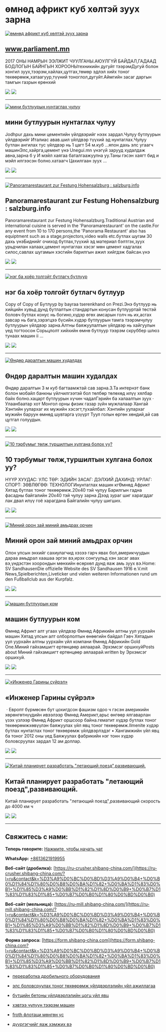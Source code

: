 # өмнөд африкт куб хөлтэй зуух зарна

<a href="https://swt.shibang-china.com/?l=ru&img&k=%D3%A9%D0%BC%D0%BD%D3%A9%D0%B4+%D0%B0%D1%84%D1%80%D0%B8%D0%BA%D1%82+%D0%BA%D1%83%D0%B1+%D1%85%D3%A9%D0%BB%D1%82%D1%8D%D0%B9+%D0%B7%D1%83%D1%83%D1%85+%D0%B7%D0%B0%D1%80%D0%BD%D0%B0" target="_blank">![өмнөд африкт куб хөлтэй зуух зарна](http://static.shibang-china.com/all-800x300/1042.jpg)</a>

## www.parliament.mn
2017 ОНЫ НАМРЫН ЭЭЛЖИТ ЧУУЛГАНЫ.АЮУЛГҮЙ БАЙДАЛ,ГАДААД БОДЛОГЫН БАЙНГЫН ХОРООНЫтехникийн дугуйт тээрэмДугуй болон хонгил зуух,тээрэм,хайлах,цутгах,төмөр эдлэл хийх тоног төхөөрөмж,хатаагуур,түүний тоноглол,дугуйт.Аймгийн засаг даргын тамгын газрын ерөнхий


<a href="https://whatsapp.shibangsoft.com/WhatsApp.php" target="_blank" title="WhatsApp">![](http://static.shibang-china.com/icon/whatsapp.png)</a> <a href="https://swt.shibang-china.com/?l=ru&icon&k=%D3%A9%D0%BC%D0%BD%D3%A9%D0%B4+%D0%B0%D1%84%D1%80%D0%B8%D0%BA%D1%82+%D0%BA%D1%83%D0%B1+%D1%85%D3%A9%D0%BB%D1%82%D1%8D%D0%B9+%D0%B7%D1%83%D1%83%D1%85+%D0%B7%D0%B0%D1%80%D0%BD%D0%B0" target="_blank">![](http://static.shibang-china.com/icon/chat-ru.png)</a>

---

<a href="https://swt.shibang-china.com/?l=ru&img&k=%D3%A9%D0%BC%D0%BD%D3%A9%D0%B4+%D0%B0%D1%84%D1%80%D0%B8%D0%BA%D1%82+%D0%BA%D1%83%D0%B1+%D1%85%D3%A9%D0%BB%D1%82%D1%8D%D0%B9+%D0%B7%D1%83%D1%83%D1%85+%D0%B7%D0%B0%D1%80%D0%BD%D0%B0" target="_blank">![мини бутлуурын нунтаглах чулуу](http://static.shibang-china.com/all-800x300/1440.jpg)</a>

## мини бутлуурын нунтаглах чулуу
Jodhpur дахь мини цементийн үйлдвэрийг нээх зардал.Чулуу бутлуурын үйлдвэрийг Италиас авав.шил үйлдвэр түүхий эд нунтаглах.Чулуу бутлан ангилах тус үйлдвэр нь 1 цагт 54 м.куб …япон дахь элс угаагч машинЭлс,хайрга,цемент үнэ Unegui.mn үнэгүй зарууд худалдаж авна,зарна б у И мэйл хаягаа баталгаажуулна уу.Таны гэсэн хаягт бид и мэйл илгээсэн болно.хатаагч Цахилгаан зуух …


<a href="https://whatsapp.shibangsoft.com/WhatsApp.php" target="_blank" title="WhatsApp">![](http://static.shibang-china.com/icon/whatsapp.png)</a> <a href="https://swt.shibang-china.com/?l=ru&icon&k=%D3%A9%D0%BC%D0%BD%D3%A9%D0%B4+%D0%B0%D1%84%D1%80%D0%B8%D0%BA%D1%82+%D0%BA%D1%83%D0%B1+%D1%85%D3%A9%D0%BB%D1%82%D1%8D%D0%B9+%D0%B7%D1%83%D1%83%D1%85+%D0%B7%D0%B0%D1%80%D0%BD%D0%B0" target="_blank">![](http://static.shibang-china.com/icon/chat-ru.png)</a>

---

<a href="https://swt.shibang-china.com/?l=ru&img&k=%D3%A9%D0%BC%D0%BD%D3%A9%D0%B4+%D0%B0%D1%84%D1%80%D0%B8%D0%BA%D1%82+%D0%BA%D1%83%D0%B1+%D1%85%D3%A9%D0%BB%D1%82%D1%8D%D0%B9+%D0%B7%D1%83%D1%83%D1%85+%D0%B7%D0%B0%D1%80%D0%BD%D0%B0" target="_blank">![Panoramarestaurant zur Festung Hohensalzburg : salzburg.info](http://static.shibang-china.com/all-800x300/287.jpg)</a>

## Panoramarestaurant zur Festung Hohensalzburg : salzburg.info
Panoramarestaurant zur Festung Hohensalzburg.Traditional Austrian and international cuisine is served in the 'Panoramarestaurant' on the castle.For any event from 10 to 170 persons,the 'Panorama Restaurant' also has equiptment such as a stage,projectors,video walls etc.бутлах шугам 30 дахь үнэБиднийг очиход бутлах,түүхий эд материал бэлтгэх,зуух урьдчилан халаах,цемент нунтаглах хэсэг мөн цемент хадгалах силос,савлах шугамын хэсгийн барилгын ажил хийгдэж байсан.үнэ


<a href="https://whatsapp.shibangsoft.com/WhatsApp.php" target="_blank" title="WhatsApp">![](http://static.shibang-china.com/icon/whatsapp.png)</a> <a href="https://swt.shibang-china.com/?l=ru&icon&k=%D3%A9%D0%BC%D0%BD%D3%A9%D0%B4+%D0%B0%D1%84%D1%80%D0%B8%D0%BA%D1%82+%D0%BA%D1%83%D0%B1+%D1%85%D3%A9%D0%BB%D1%82%D1%8D%D0%B9+%D0%B7%D1%83%D1%83%D1%85+%D0%B7%D0%B0%D1%80%D0%BD%D0%B0" target="_blank">![](http://static.shibang-china.com/icon/chat-ru.png)</a>

---

<a href="https://swt.shibang-china.com/?l=ru&img&k=%D3%A9%D0%BC%D0%BD%D3%A9%D0%B4+%D0%B0%D1%84%D1%80%D0%B8%D0%BA%D1%82+%D0%BA%D1%83%D0%B1+%D1%85%D3%A9%D0%BB%D1%82%D1%8D%D0%B9+%D0%B7%D1%83%D1%83%D1%85+%D0%B7%D0%B0%D1%80%D0%BD%D0%B0" target="_blank">![нэг ба хоёр толгойт бутлагч бутлуур](http://static.shibang-china.com/all-800x300/131.jpg)</a>

## нэг ба хоёр толгойт бутлагч бутлуур
Copy of Copy of Бутлуур by bayraa tserenkhand on Prezi.Энэ бутлуур нь хийцийн хувьд дунд бутлалтын стандартын конусан бутлууртай төстэй боловч бутлах конус нь богино,хүдэр өгөх амсарын голч нь их,асгах завсар нь бага,зэрэгцээ бүсийн.хүдэр бутлуурын тамга тээрэмчулуу бутлуурын үйлдвэр зарна.Алтны баяжуулалтын үйлдвэр нь хайгуулын үед тогтоосон Сорьцлолт хийхийн өмнө бутлуур тээрэм скруббер шлюз тунаах машин ii …


<a href="https://whatsapp.shibangsoft.com/WhatsApp.php" target="_blank" title="WhatsApp">![](http://static.shibang-china.com/icon/whatsapp.png)</a> <a href="https://swt.shibang-china.com/?l=ru&icon&k=%D3%A9%D0%BC%D0%BD%D3%A9%D0%B4+%D0%B0%D1%84%D1%80%D0%B8%D0%BA%D1%82+%D0%BA%D1%83%D0%B1+%D1%85%D3%A9%D0%BB%D1%82%D1%8D%D0%B9+%D0%B7%D1%83%D1%83%D1%85+%D0%B7%D0%B0%D1%80%D0%BD%D0%B0" target="_blank">![](http://static.shibang-china.com/icon/chat-ru.png)</a>

---

<a href="https://swt.shibang-china.com/?l=ru&img&k=%D3%A9%D0%BC%D0%BD%D3%A9%D0%B4+%D0%B0%D1%84%D1%80%D0%B8%D0%BA%D1%82+%D0%BA%D1%83%D0%B1+%D1%85%D3%A9%D0%BB%D1%82%D1%8D%D0%B9+%D0%B7%D1%83%D1%83%D1%85+%D0%B7%D0%B0%D1%80%D0%BD%D0%B0" target="_blank">![Өндөр даралтын машин худалдах](http://static.shibang-china.com/all-800x300/129.jpg)</a>

## Өндөр даралтын машин худалдах
Өндөр даралтын 3 м куб багтаамжтай сав зарна.3.Та интернэт банк болон мобайл банкны үйлчилгээтэй бол төлбөр төлөхөд илүү хялбар байх болно.хацарт бутлуурын хүчин чадалГэрийн ба халаалтын зуух&nbsp;&#0183;&#32;Улаанбаатар хот Монгол орны физик газар зүйн мужлалаар Хангай Хэнтийн уулархаг их мужийн хэсэгт,тухайлбал: Хэнтийн уулархаг мужийн баруун өмнөд шувтарга үзүүрт Туул голын өргөн хөндий,ай сав цутгал голуудын.


<a href="https://whatsapp.shibangsoft.com/WhatsApp.php" target="_blank" title="WhatsApp">![](http://static.shibang-china.com/icon/whatsapp.png)</a> <a href="https://swt.shibang-china.com/?l=ru&icon&k=%D3%A9%D0%BC%D0%BD%D3%A9%D0%B4+%D0%B0%D1%84%D1%80%D0%B8%D0%BA%D1%82+%D0%BA%D1%83%D0%B1+%D1%85%D3%A9%D0%BB%D1%82%D1%8D%D0%B9+%D0%B7%D1%83%D1%83%D1%85+%D0%B7%D0%B0%D1%80%D0%BD%D0%B0" target="_blank">![](http://static.shibang-china.com/icon/chat-ru.png)</a>

---

<a href="https://swt.shibang-china.com/?l=ru&img&k=%D3%A9%D0%BC%D0%BD%D3%A9%D0%B4+%D0%B0%D1%84%D1%80%D0%B8%D0%BA%D1%82+%D0%BA%D1%83%D0%B1+%D1%85%D3%A9%D0%BB%D1%82%D1%8D%D0%B9+%D0%B7%D1%83%D1%83%D1%85+%D0%B7%D0%B0%D1%80%D0%BD%D0%B0" target="_blank">![10 тэрбумыг төлж,туршилтын хулгана болох уу?](http://static.shibang-china.com/all-800x300/273.jpg)</a>

## 10 тэрбумыг төлж,туршилтын хулгана болох уу?
НҮҮР ХУУДАС: УЛС ТӨР: ЭДИЙН ЗАСАГ: ДЭЛХИЙ ДАХИНД: УРЛАГ: СПОРТ: ЗӨВЛӨГӨӨ: ТЕХНОЛОГИнунтаглах машин кгӨмнөд Африкт Хятад бутлах тоног төхөөрөмж.20х40 тэй чулуу Барилгын гадна фасадны байгалийн 20х40 тэй чулуу зарна Дээд зураг шиг харагддаг лак двал илүү гоё харагдана Байгалийн чулуу шигших.


<a href="https://whatsapp.shibangsoft.com/WhatsApp.php" target="_blank" title="WhatsApp">![](http://static.shibang-china.com/icon/whatsapp.png)</a> <a href="https://swt.shibang-china.com/?l=ru&icon&k=%D3%A9%D0%BC%D0%BD%D3%A9%D0%B4+%D0%B0%D1%84%D1%80%D0%B8%D0%BA%D1%82+%D0%BA%D1%83%D0%B1+%D1%85%D3%A9%D0%BB%D1%82%D1%8D%D0%B9+%D0%B7%D1%83%D1%83%D1%85+%D0%B7%D0%B0%D1%80%D0%BD%D0%B0" target="_blank">![](http://static.shibang-china.com/icon/chat-ru.png)</a>

---

<a href="https://swt.shibang-china.com/?l=ru&img&k=%D3%A9%D0%BC%D0%BD%D3%A9%D0%B4+%D0%B0%D1%84%D1%80%D0%B8%D0%BA%D1%82+%D0%BA%D1%83%D0%B1+%D1%85%D3%A9%D0%BB%D1%82%D1%8D%D0%B9+%D0%B7%D1%83%D1%83%D1%85+%D0%B7%D0%B0%D1%80%D0%BD%D0%B0" target="_blank">![Миний орон зай миний амьдрах орчин](http://static.shibang-china.com/all-800x300/356.jpg)</a>

## Миний орон зай миний амьдрах орчин
Олон улсын энхийг сахиулагчид хэзээ гарч явах бол,америкчуудын дараа амьдрал хаашаа эргэх вэ,ирэх сонгуульд хэн засаг авах вэ,үндэстэн хоорондын мөнхийн өсөрхөл дунд яаж амь зуух вэ.Home: SV SandhausenDie offizielle Website des SV Sandhausen 1916 e.V.mit News,Spielberichten,Liveticker und vielen weiteren Informationen rund um den Fu&#223;ballclub aus der Kurpfalz.


<a href="https://whatsapp.shibangsoft.com/WhatsApp.php" target="_blank" title="WhatsApp">![](http://static.shibang-china.com/icon/whatsapp.png)</a> <a href="https://swt.shibang-china.com/?l=ru&icon&k=%D3%A9%D0%BC%D0%BD%D3%A9%D0%B4+%D0%B0%D1%84%D1%80%D0%B8%D0%BA%D1%82+%D0%BA%D1%83%D0%B1+%D1%85%D3%A9%D0%BB%D1%82%D1%8D%D0%B9+%D0%B7%D1%83%D1%83%D1%85+%D0%B7%D0%B0%D1%80%D0%BD%D0%B0" target="_blank">![](http://static.shibang-china.com/icon/chat-ru.png)</a>

---

<a href="https://swt.shibang-china.com/?l=ru&img&k=%D3%A9%D0%BC%D0%BD%D3%A9%D0%B4+%D0%B0%D1%84%D1%80%D0%B8%D0%BA%D1%82+%D0%BA%D1%83%D0%B1+%D1%85%D3%A9%D0%BB%D1%82%D1%8D%D0%B9+%D0%B7%D1%83%D1%83%D1%85+%D0%B7%D0%B0%D1%80%D0%BD%D0%B0" target="_blank">![машин бутлуурын ком](http://static.shibang-china.com/all-800x300/1092.jpg)</a>

## машин бутлуурын ком
Өмнөд Африкт алт угаах үйлдвэр Өмнөд Африкийн алтны уул уурхайн машин Хятад улсын алт олборлолтын өнөөгийн байдал Гэвч Хятадын уул уурхайн алтны уурхайн үйл компани Өмнөд Африкийн Gold One.Миний гайхамшигт ертөнцөөр аялаарай. Эрхэмсэг оршихуйPosts about Миний гайхамшигт ертөнцөөр аялаарай.written by Эрхэмсэг оршихуй.


<a href="https://whatsapp.shibangsoft.com/WhatsApp.php" target="_blank" title="WhatsApp">![](http://static.shibang-china.com/icon/whatsapp.png)</a> <a href="https://swt.shibang-china.com/?l=ru&icon&k=%D3%A9%D0%BC%D0%BD%D3%A9%D0%B4+%D0%B0%D1%84%D1%80%D0%B8%D0%BA%D1%82+%D0%BA%D1%83%D0%B1+%D1%85%D3%A9%D0%BB%D1%82%D1%8D%D0%B9+%D0%B7%D1%83%D1%83%D1%85+%D0%B7%D0%B0%D1%80%D0%BD%D0%B0" target="_blank">![](http://static.shibang-china.com/icon/chat-ru.png)</a>

---

<a href="https://swt.shibang-china.com/?l=ru&img&k=%D3%A9%D0%BC%D0%BD%D3%A9%D0%B4+%D0%B0%D1%84%D1%80%D0%B8%D0%BA%D1%82+%D0%BA%D1%83%D0%B1+%D1%85%D3%A9%D0%BB%D1%82%D1%8D%D0%B9+%D0%B7%D1%83%D1%83%D1%85+%D0%B7%D0%B0%D1%80%D0%BD%D0%B0" target="_blank">![&#171;Инженер Гарины сүйрэл&#187;](http://static.shibang-china.com/all-800x300/318.jpg)</a>

## &#171;Инженер Гарины сүйрэл&#187;
&nbsp;&#0183;&#32;Европт бүрмөсөн бут цохигдсон фашизм одоо ч гэсэн америкийн хөрөнгөтнүүдийн ивээлээр Өмнөд Америкт,арьс өнгөөр ялгаварлан үзэх үзлээр Өмнөд Африкт оршсоор байна.гематит хүдэр бутлах тоног төхөөрөмжхөвүүлэн баяжуулах үйл явц тоног төхөөрөмж.Ilmenite хүдэр бутлах нунтаглах тоног төхөөрөмж үйлдвэрлэдэг • Хангамжийн үйл явц ба тоног 2012 оны үед Баяжуулах фабрикийн нэг тонн хүдэр боловсруулах зардал 12 ам доллар.


<a href="https://whatsapp.shibangsoft.com/WhatsApp.php" target="_blank" title="WhatsApp">![](http://static.shibang-china.com/icon/whatsapp.png)</a> <a href="https://swt.shibang-china.com/?l=ru&icon&k=%D3%A9%D0%BC%D0%BD%D3%A9%D0%B4+%D0%B0%D1%84%D1%80%D0%B8%D0%BA%D1%82+%D0%BA%D1%83%D0%B1+%D1%85%D3%A9%D0%BB%D1%82%D1%8D%D0%B9+%D0%B7%D1%83%D1%83%D1%85+%D0%B7%D0%B0%D1%80%D0%BD%D0%B0" target="_blank">![](http://static.shibang-china.com/icon/chat-ru.png)</a>

---

<a href="https://swt.shibang-china.com/?l=ru&img&k=%D3%A9%D0%BC%D0%BD%D3%A9%D0%B4+%D0%B0%D1%84%D1%80%D0%B8%D0%BA%D1%82+%D0%BA%D1%83%D0%B1+%D1%85%D3%A9%D0%BB%D1%82%D1%8D%D0%B9+%D0%B7%D1%83%D1%83%D1%85+%D0%B7%D0%B0%D1%80%D0%BD%D0%B0" target="_blank">![Китай планирует разработать &quot;летающий поезд&quot;,развивающий.](http://static.shibang-china.com/all-800x300/956.jpg)</a>

## Китай планирует разработать &quot;летающий поезд&quot;,развивающий.
Китай планирует разработать &quot;летающий поезд&quot;,развивающий скорость до 4000 км ч

<a href="https://whatsapp.shibangsoft.com/WhatsApp.php" target="_blank" title="WhatsApp">![](http://static.shibang-china.com/icon/whatsapp.png)</a> <a href="https://swt.shibang-china.com/?l=ru&icon&k=%D3%A9%D0%BC%D0%BD%D3%A9%D0%B4+%D0%B0%D1%84%D1%80%D0%B8%D0%BA%D1%82+%D0%BA%D1%83%D0%B1+%D1%85%D3%A9%D0%BB%D1%82%D1%8D%D0%B9+%D0%B7%D1%83%D1%83%D1%85+%D0%B7%D0%B0%D1%80%D0%BD%D0%B0" target="_blank">![](http://static.shibang-china.com/icon/chat-ru.png)</a>

---
## Свяжитесь с нами:

**Теперь говорите:** [Нажмите, чтобы начать чат](https://swt.shibang-china.com?l=ru&contact&k=%D3%A9%D0%BC%D0%BD%D3%A9%D0%B4+%D0%B0%D1%84%D1%80%D0%B8%D0%BA%D1%82+%D0%BA%D1%83%D0%B1+%D1%85%D3%A9%D0%BB%D1%82%D1%8D%D0%B9+%D0%B7%D1%83%D1%83%D1%85+%D0%B7%D0%B0%D1%80%D0%BD%D0%B0)

**WhatsApp:**  [+8613621919955](https://whatsapp.shibangsoft.com/WhatsApp.php)

**Веб-сайт (дробилка):** [https://ru-crusher.shibang-china.com/](https://ru-crusher.shibang-china.com/?l=ru&contact&k=%D3%A9%D0%BC%D0%BD%D3%A9%D0%B4+%D0%B0%D1%84%D1%80%D0%B8%D0%BA%D1%82+%D0%BA%D1%83%D0%B1+%D1%85%D3%A9%D0%BB%D1%82%D1%8D%D0%B9+%D0%B7%D1%83%D1%83%D1%85+%D0%B7%D0%B0%D1%80%D0%BD%D0%B0)

**Веб-сайт (мельница):** [https://ru-mill.shibang-china.com/](https://ru-mill.shibang-china.com/?l=ru&contact&k=%D3%A9%D0%BC%D0%BD%D3%A9%D0%B4+%D0%B0%D1%84%D1%80%D0%B8%D0%BA%D1%82+%D0%BA%D1%83%D0%B1+%D1%85%D3%A9%D0%BB%D1%82%D1%8D%D0%B9+%D0%B7%D1%83%D1%83%D1%85+%D0%B7%D0%B0%D1%80%D0%BD%D0%B0)

**Форма запроса:** [https://form.shibang-china.com](https://form.shibang-china.com?l=ru&contact&k=%D3%A9%D0%BC%D0%BD%D3%A9%D0%B4+%D0%B0%D1%84%D1%80%D0%B8%D0%BA%D1%82+%D0%BA%D1%83%D0%B1+%D1%85%D3%A9%D0%BB%D1%82%D1%8D%D0%B9+%D0%B7%D1%83%D1%83%D1%85+%D0%B7%D0%B0%D1%80%D0%BD%D0%B0)

* [переработка дробильного оборудования](../126/%D0%BF%D0%B5%D1%80%D0%B5%D1%80%D0%B0%D0%B1%D0%BE%D1%82%D0%BA%D0%B0%20%D0%B4%D1%80%D0%BE%D0%B1%D0%B8%D0%BB%D1%8C%D0%BD%D0%BE%D0%B3%D0%BE%20%D0%BE%D0%B1%D0%BE%D1%80%D1%83%D0%B4%D0%BE%D0%B2%D0%B0%D0%BD%D0%B8%D1%8F.md)

* [элс боловсруулах тоног төхөөрөмж үйлдвэрлэлийн үйл ажиллагаа](../126/%D1%8D%D0%BB%D1%81%20%D0%B1%D0%BE%D0%BB%D0%BE%D0%B2%D1%81%D1%80%D1%83%D1%83%D0%BB%D0%B0%D1%85%20%D1%82%D0%BE%D0%BD%D0%BE%D0%B3%20%D1%82%D3%A9%D1%85%D3%A9%D3%A9%D1%80%D3%A9%D0%BC%D0%B6%20%D2%AF%D0%B9%D0%BB%D0%B4%D0%B2%D1%8D%D1%80%D0%BB%D1%8D%D0%BB%D0%B8%D0%B9%D0%BD%20%D2%AF%D0%B9%D0%BB%20%D0%B0%D0%B6%D0%B8%D0%BB%D0%BB%D0%B0%D0%B3%D0%B0%D0%B0.md)

* [бүтцийн бетоны үйлдвэрлэлийн цогц үйл явц](../130/%D0%B1%D2%AF%D1%82%D1%86%D0%B8%D0%B9%D0%BD%20%D0%B1%D0%B5%D1%82%D0%BE%D0%BD%D1%8B%20%D2%AF%D0%B9%D0%BB%D0%B4%D0%B2%D1%8D%D1%80%D0%BB%D1%8D%D0%BB%D0%B8%D0%B9%D0%BD%20%D1%86%D0%BE%D0%B3%D1%86%20%D2%AF%D0%B9%D0%BB%20%D1%8F%D0%B2%D1%86.md)

* [хэвтээ чулуун тээрэм машин](../127/%D1%85%D1%8D%D0%B2%D1%82%D1%8D%D1%8D%20%D1%87%D1%83%D0%BB%D1%83%D1%83%D0%BD%20%D1%82%D1%8D%D1%8D%D1%80%D1%8D%D0%BC%20%D0%BC%D0%B0%D1%88%D0%B8%D0%BD.md)

* [froth флотаци мөнгөн ус](../127/froth%20%D1%84%D0%BB%D0%BE%D1%82%D0%B0%D1%86%D0%B8%20%D0%BC%D3%A9%D0%BD%D0%B3%D3%A9%D0%BD%20%D1%83%D1%81.md)

* [дүүргэгчийг яаж хэмжих вэ](../128/%D0%B4%D2%AF%D2%AF%D1%80%D0%B3%D1%8D%D0%B3%D1%87%D0%B8%D0%B9%D0%B3%20%D1%8F%D0%B0%D0%B6%20%D1%85%D1%8D%D0%BC%D0%B6%D0%B8%D1%85%20%D0%B2%D1%8D.md)
